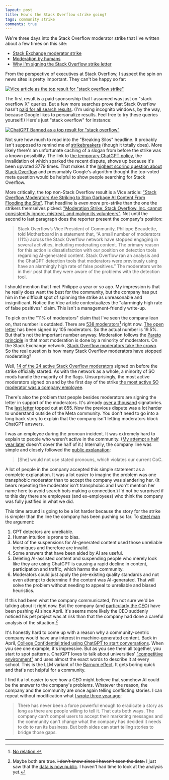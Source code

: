 ```yaml
---
layout: post
title: How's the Stack Overflow strike going?
tags: community strike
comments: true
---
```


We're three days into the Stack Overflow moderator strike that I've
written about a few times on this site:

* [Stack Exchange moderator strike](/2023/05/31/mod_strike.html)
* [Moderation by humans](/2023/06/02/strike_comentary.html)
* [Why I'm signing the Stack Overflow strike letter](2023/06/04/signing_on.html)

From the perspective of executives at Stack Overflow, I suspect the
spin on news sites is pretty important. They can't be happy so far:

[![Vice article as the top result for "stack overflow
strike"](/images/SO_strike_google.png)](https://www.google.com/search?q=stack+overflow+strike)

The first result is a paid sponsorship that I assumed was just on
"stack overflow X" queries. But a few more searches prove that Stack
Overflow hasn't [paid for all search
results](https://ads.google.com/intl/en_id/home/resources/what-is-paid-search/). (I'm
using incognito windows, by the way, because Google likes to personalize
results. Feel free to try these queries yourself!) Here's just "stack
overflow" for instance:

[![ChatGPT Banned as a top result for "stack
overflow"](/images/SO_chatgpt_banned.png)](https://www.google.com/search?q=stack+overflow)

Not sure how much to read into the "Breaking Silos" headline.  It
probably isn't supposed to remind me of
[strikebreakers](https://en.wikipedia.org/wiki/Strikebreaker) (though
it totally does). More likely there's an unfortunate caching of a
slogan from before the strike was a known possibility. The link to
[the temporary ChatGPT
policy](https://meta.stackoverflow.com/questions/421831/temporary-policy-chatgpt-is-banned),
the invalidation of which sparked the recent dispute, shows up because
it's been upvoted 3779 times. That makes it the [highest scoring
question about Stack
Overflow](https://meta.stackoverflow.com/search?tab=votes&q=score%3a2000...&searchOn=3)
and presumably Google's algorithm thought the top-voted meta question
would be helpful to show people searching for Stack Overflow.

More critically, the top non-Stack Overflow result is a Vice article:
["Stack Overflow Moderators Are Striking to Stop Garbage AI Content
From Flooding the
Site"](https://www.vice.com/en/article/4a33dj/stack-overflow-moderators-are-striking-to-stop-garbage-ai-content-from-flooding-the-site). That
headline is _even more_ pro-strike than the one the strikers
themselves picked: ["Moderation Strike: Stack Overflow, Inc. cannot
consistently ignore, mistreat, and malign its
volunteers"](https://meta.stackexchange.com/questions/389811/moderation-strike-stack-overflow-inc-cannot-consistently-ignore-mistreat-an). Not
until the second to last paragraph does the reporter present the
company's position:

> Stack Overflow’s Vice President of Community, Philippe Beaudette,
told Motherboard in a statement that, “A small number of moderators
(11%) across the Stack Overflow network have stopped engaging in
several activities, including moderating content. The primary reason
for this action is dissatisfaction with our position on detection
tools regarding AI-generated content. Stack Overflow ran an analysis
and the ChatGPT detection tools that moderators were previously using
have an alarmingly high rate of false positives.” The moderators write
in their post that they were aware of the problems with the detection
tool.

I should mention that I met Philippe a year or so ago. My impression
is that he really does want the best for the community, but the
company has put him in the difficult spot of spinning the strike as
unreasonable and insignificant. Notice the Vice article contextualizes
the "alarmingly high rate of false positives" claim. This isn't a
management-friendly write-up.

To pick on the "11% of moderators" claim that I've seen the company lean
on, that number is outdated. There are [538
moderators](https://stackexchange.com/about/moderators)[^1] right
now. [The open letter](https://openletter.mousetail.nl/) has been
signed by 105 moderators. So the actual number is 19.5%. But that's
not the important number anyway. Moderation follows the [Pareto
principle](https://en.wikipedia.org/wiki/Pareto_principle) in that
most moderation is done by a minority of moderators. On the Stack
Exchange network, [Stack Overflow moderators take the
crown](https://meta.stackoverflow.com/questions/422885/2022-a-year-in-moderation). So
the real question is how many Stack Overflow moderators have stopped
moderating?

Well, [14 of the 24 active Stack Overflow
moderators](https://meta.stackoverflow.com/questions/424984/how-is-stack-overflow-inc-prepared-for-a-possible-moderation-strike-by-communit/424988#424988)
signed on before the strike officially started. As with the network as
a whole, a minority of SO mods handle the majority of the
flags. Unsurprisingly, the most active moderators signed on and by the
first day of the strike [the most active SO moderator was a company
employee](https://discord.com/channels/628507458452586497/676092389672222758/1115343704178303007). 

There's also the problem that people besides moderators are signing
the letter in support of the moderators. It's already [over a
thousand](https://openletter.mousetail.nl/) signatories. The [last
letter](https://web.archive.org/web/20201007124631/https://dearstackexchange.com/)
topped out at 855. Now the previous dispute was a lot harder to
understand outside of the Meta community. You don't need to go into a
long back story to explain that the company isn't letting moderators
block ChatGPT answers.

I was an employee during the pronoun incident. It was extremely hard
to explain to people who weren't active in the community. ([My attempt
a half year later](/2020/04/03/pronoun_retro.html) doesn't cover the
half of it.)  Internally, the company line was simple and closely
followed the [public
explanation](https://www.theregister.com/2019/10/01/stack_exchange_controversy/):

> [She] would not use stated pronouns, which violates our current CoC.

A lot of people in the company accepted this simple statement as a
complete explanation. It was a lot easier to imagine the problem was
one transphobic moderator than to accept the company was slandering
her. (It bears repeating the moderator isn't transphobic and I won't
mention her name here to avoid search bots making a connection.)  I'd
not be surprised if to this day there are employees (and ex-employees)
who think the company was fully justified in what we did.

This time around is going to be a lot harder because the story for the
strike is simpler than the line the company has been pushing so
far. To [steel man](https://constantrenewal.com/steel-man) the
argument:

1. GPT detectors are unreliable.
2. Human intuition is prone to bias.
3. Most of the suspensions for AI-generated content used those
   unreliable techniques and therefore are invalid.
4. Some answers that have been aided by AI are useful.
5. Deleting AI-assisted content and suspending people who merely look
   like they are using ChatGPT is causing a rapid decline in content,
   participation and traffic, which harms the community.
6. Moderators could just apply the pre-existing quality standards and
   not even attempt to determine if the content was AI-generated. That
   will solve the problem without needing to appeal to unreliable and
   biased heuristics.

If this had been what the company communicated, I'm not sure we'd be
talking about it right now. But the company (and [particularly the
CEO](https://twitter.com/search?q=%40pchandrasekar%20AI&f=live)) have
been pushing AI since April. It's seems more likely the CEO suddenly
noticed his pet project was at risk than that the company had done a
careful analysis of the situation.[^2]

It's honestly hard to come up with a reason why a community-centric
company would have any interest in machine-generated content. Back in
April, [College Confidential tried using ChatGPT to start
conversations](https://talk.collegeconfidential.com/tag/chatgpt). When
you see one example, it's impressive. But as you see them all
together, you start to spot patterns. ChatGPT loves to talk about
universities' ["competitive
environment"](https://talk.collegeconfidential.com/search?q=Competitive%20Environment)
and uses almost the exact words to describe it at every school. This
is the LLM variant of the [Barnum
effect](https://en.wikipedia.org/wiki/Barnum_effect). It gets boring
quick and that's not helpful for a community.

I find it a lot easier to see how a CEO might believe that somehow AI
could be the answer to the company's problems. Whatever the reason,
the company and the community are once again telling conflicting
stories. I can repeat without modification what [I wrote three year
ago](/2020/05/16/power_of_story.html#stack-overflow-lost-its-story):

> There has never been a force powerful enough to eradicate a story as
> long as there are people willing to tell it. That cuts both
> ways. The company can't compel users to accept their marketing
> messages and the community can't change what the company has decided
> it needs to do to run its business. But both sides can start telling
> stories to bridge those gaps.

---

[^1]: [No relation.](https://fivethirtyeight.com/)

[^2]: Maybe both are true. <strike>I don't know since I haven't seen
    the data.</strike> I just saw that the [data is now
    public](https://meta.stackexchange.com/Questions/389928/gpt-on-the-platform-data-actions-and-outcomes). I haven't had time to look at the analysis yet.

